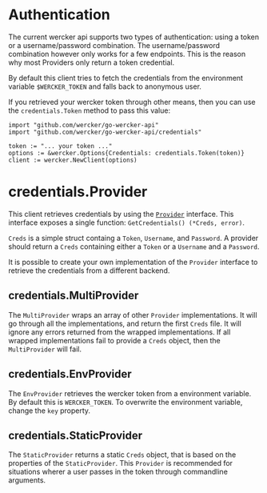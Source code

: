 # Authentication

The current wercker api supports two types of authentication: using a token or a
username/password combination. The username/password combination however only
works for a few endpoints. This is the reason why most Providers only return a
token credential.

By default this client tries to fetch the credentials from the environment
variable `$WERCKER_TOKEN` and falls back to anonymous user.

If you retrieved your wercker token through other means, then you can use the
`credentials.Token` method to pass this value:

```golang
import "github.com/wercker/go-wercker-api"
import "github.com/wercker/go-wercker-api/credentials"

token := "... your token ..."
options := &wercker.Options{Credentials: credentials.Token(token)}
client := wercker.NewClient(options)
```

# credentials.Provider

This client retrieves credentials by using the
[`Provider`](../credentials/provider.go) interface. This interface exposes a
single function: `GetCredentials() (*Creds, error)`.

`Creds` is a simple struct containg a `Token`, `Username`, and `Password`. A
provider should return a `Creds` containing either a `Token` or a `Username` and
a `Password`.

It is possible to create your own implementation of the `Provider` interface to
retrieve the credentials from a different backend.

## credentials.MultiProvider

The `MultiProvider` wraps an array of other `Provider` implementations. It will
go through all the implementations, and return the first `Creds` file. It will
ignore any errors returned from the wrapped implementations. If all wrapped
implementations fail to provide a `Creds` object, then the `MultiProvider` will
fail.

## credentials.EnvProvider

The `EnvProvider` retrieves the wercker token from a environment variable. By
default this is `WERCKER_TOKEN`. To overwrite the environment variable, change
the `key` property.

## credentials.StaticProvider

The `StaticProvider` returns a static `Creds` object, that is based on
the properties of the `StaticProvider`. This `Provider` is recommended for
situations wherer a user passes in the token through commandline arguments.
